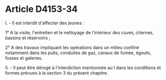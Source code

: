 # Article D4153-34

I. - Il est interdit d'affecter des jeunes : 

1° A la visite, l'entretien et le nettoyage de l'intérieur des cuves, citernes, bassins et réservoirs ; 

2° A des travaux impliquant les opérations dans un milieu confiné notamment dans les puits, conduites de gaz, canaux de fumée, égouts, fosses et galeries. 

II. - Il peut être dérogé à l'interdiction mentionnée au I dans les conditions et formes prévues à la section 3 du présent chapitre.